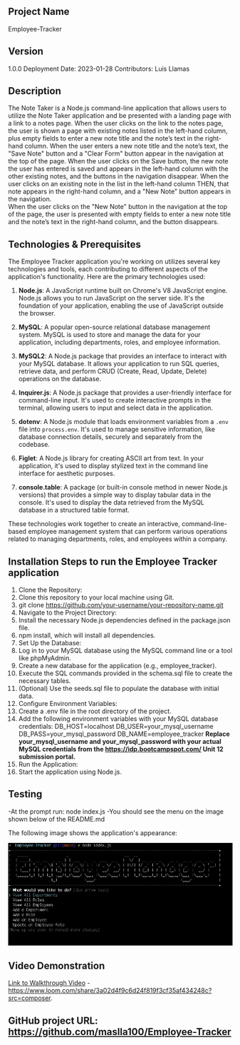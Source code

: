 
## Project Name
Employee-Tracker

## Version
1.0.0 Deployment Date: 2023-01-28 Contributors: Luis Llamas

## Description
The Note Taker is a Node.js command-line application that allows users to utilize the Note Taker application and be presented with a landing page with a link to a notes page.  When the user clicks on the link to the notes page, the user is shown a page with existing notes listed in the left-hand column, plus empty fields to enter a new note title and the note’s text in the right-hand column.  When the user enters a new note title and the note’s text, the "Save Note" button and a "Clear Form" button appear in the navigation at the top of the page.  When the user clicks on the Save button, the new note the user has entered is saved and appears in the left-hand column with the other existing notes, and the buttons in the navigation disappear.   When the user clicks on an existing note in the list in the left-hand column
THEN, that note appears in the right-hand column, and a "New Note" button appears in the navigation.  
When the user clicks on the "New Note" button in the navigation at the top of the page, the user is presented with empty fields to enter a new note title and the note’s text in the right-hand column, and the button disappears.



## Technologies & Prerequisites
The Employee Tracker application you're working on utilizes several key technologies and tools, each contributing to different aspects of the application's functionality. Here are the primary technologies used:

1. **Node.js**: A JavaScript runtime built on Chrome's V8 JavaScript engine. Node.js allows you to run JavaScript on the server side. It's the foundation of your application, enabling the use of JavaScript outside the browser.

2. **MySQL**: A popular open-source relational database management system. MySQL is used to store and manage the data for your application, including departments, roles, and employee information.

3. **MySQL2**: A Node.js package that provides an interface to interact with your MySQL database. It allows your application to run SQL queries, retrieve data, and perform CRUD (Create, Read, Update, Delete) operations on the database.

4. **Inquirer.js**: A Node.js package that provides a user-friendly interface for command-line input. It's used to create interactive prompts in the terminal, allowing users to input and select data in the application.

5. **dotenv**: A Node.js module that loads environment variables from a `.env` file into `process.env`. It's used to manage sensitive information, like database connection details, securely and separately from the codebase.

6. **Figlet**: A Node.js library for creating ASCII art from text. In your application, it's used to display stylized text in the command line interface for aesthetic purposes.

7. **console.table**: A package (or built-in console method in newer Node.js versions) that provides a simple way to display tabular data in the console. It's used to display the data retrieved from the MySQL database in a structured table format.

These technologies work together to create an interactive, command-line-based employee management system that can perform various operations related to managing departments, roles, and employees within a company.


## Installation Steps to run the Employee Tracker application
1. Clone the Repository:
2. Clone this repository to your local machine using Git.
3. git clone https://github.com/your-username/your-repository-name.git
4. Navigate to the Project Directory:
5. Install the necessary Node.js dependencies defined in the package.json file.
6. npm install, which will install all dependencies.
7. Set Up the Database:
8. Log in to your MySQL database using the MySQL command line or a tool like phpMyAdmin.
9. Create a new database for the application (e.g., employee_tracker).
10. Execute the SQL commands provided in the schema.sql file to create the necessary tables.
11. (Optional) Use the seeds.sql file to populate the database with initial data.
12. Configure Environment Variables:
13. Create a .env file in the root directory of the project.
14.  Add the following environment variables with your MySQL database credentials:
        DB_HOST=localhost
        DB_USER=your_mysql_username
        DB_PASS=your_mysql_password
        DB_NAME=employee_tracker
            **Replace your_mysql_username and your_mysql_password with your actual MySQL credentials from the 
            https://idp.bootcampspot.com/ Unit 12 submission portal.**  
15. Run the Application:
16. Start the application using Node.js.

## Testing
-At the prompt run: node index.js
-You should see the menu on the image shown below of the README.md

The following image shows the application's appearance:

![The Employee-Tracker-DB".](sample.jpeg)

## Video Demonstration
[Link to Walkthrough Video](#) - https://www.loom.com/share/3a02d4f9c6d24f819f3cf35af434248c?src=composer.

## GitHub project URL: https://github.com/maslla100/Employee-Tracker




